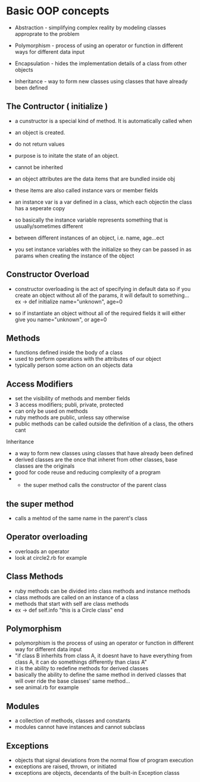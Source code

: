 Basic OOP concepts
==================

- Abstraction - simplifying complex reality by modeling classes approprate to the problem

- Polymorphism - process of using an operator or function in different ways for different data input

- Encapsulation - hides the implementation details of a class from other objects

- Inheritance - way to form new classes using classes that have already been defined


The Contructor ( initialize )
-------------------------------

- a cunstructor is a special kind of method. It is automatically called when
- an object is created.
- do not return values
- purpose is to initate the state of an object.
- cannot be inherited
- an object attributes are the data items that are bundled inside obj
- these items are also called instance vars or member fields
- an instance var is a var defined in a class, which each objectin the class has a seperate copy


- so basically the instance variable represents something that is usually/sometimes different
- between different instances of an object, i.e. name, age...ect
- you set instance variables with the initialize so they can be passed in as params when creating the instance of the object

Constructor Overload
---------------------
- constructor overloading is the act of specifying in default data so if you create an object without all of the params, it will default to something... ex ->
          def initialize name="unknown", age=0

- so if instantiate an object without all of the required fields it will either give you name="unknown", or age=0

Methods
--------
- functions defined inside the body of a class
- used to perform operations with the attributes of our object
- typically person some action on an objects data

Access Modifiers
-----------------
- set the visibility of methods and member fields
- 3 access modifiers; publi, private, protected
- can only be used on methods
- ruby methods are public, unless say otherwise
- public methods can be called outside the definition of a class, the others cant

Inheritance
- a way to form new classes using classes that have already been defined
- derived classes are the once that inheret from other classes, base classes are the originals
- good for code reuse and reducing complexity of a program
- * the super method calls the constructor of the parent class

the super method
----------------
- calls a mehtod of the same name in the parent's class

Operator overloading 
--------------------
- overloads an operator
- look at circle2.rb for example

Class Methods
-------------
- ruby methods can be divided into class methods and instance methods
- class methods are called on an instance of a class
- methods that start with self are class methods
- ex -> def self.info
          "this is a Circle class"
        end

Polymorphism
------------
- polymorphism is the process of using an operator or function in different way for
different data input
- "if class B inherhits from class A, it doesnt have to have everything from class A,
it can do somethings differently than class A"
- it is the ability to redefine methods for derived classes
- basically the ability to define the same method in derived classes that will over ride the base classes' same method...
- see animal.rb for example

Modules
-------
- a collection of methods, classes and constants
- modules cannot have instances and cannot subclass

Exceptions
----------
- objects that signal deviations from the normal flow of program execution
- exceptions are raised, thrown, or initiated
- exceptions are objects, decendants of the built-in Exception classs
















